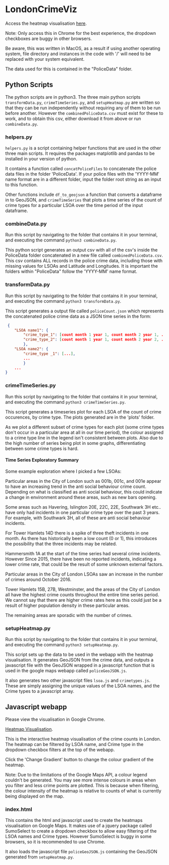 # LondonCrimeViz

Access the heatmap visualisation [here](https://joshiain.github.io/LondonCrimeViz/).

Note: Only access this in Chrome for the best experience, the dropdown checkboxes are buggy in other browsers.

Be aware, this was written in MacOS, as a result if using another operating system, file directory and instances in the code with '/' will need to be replaced with your system equivalent.

The data used for this is contained in the "PoliceData" folder.

## Python Scripts

The python scripts are in python3. The three main python scripts `transformData.py`, `crimeTimeSeries.py`, and `setupHeatmap.py` are written so that they can be run independently without requiring any of them to be run before another. However the `combinedPoliceData.csv` must exist for these to work, and to obtain this csv, either download it from above or run `combineData.py`.

### helpers.py

`helpers.py` is a script containing helper functions that are used in the other three main scripts. It requires the packages matplotlib and pandas to be installed in your version of python.

It contains a function called `concatPoliceFiles` to concatenate the police data files in the folder 'PoliceData'. If your police files with the 'YYYY-MM' name format are in a different folder, input the folder root string as an input to this function.

Other functions include `df_to_geojson` a function that converts a dataframe in to GeoJSON, and `crimeTimeSeries` that plots a time series of the count of crime types for a particular LSOA over the time period of the input dataframe.

### combineData.py

Run this script by navigating to the folder that contains it in your terminal, and executing the command `python3 combineData.py`.

This python script generates an output csv with all of the csv's inside the PoliceData folder concatenated in a new file called `combinedPoliceData.csv`. This csv contains ALL records in the police crime data, including those with missing values for LSOAs and Latitude and Longitudes. It is important the folders within "PoliceData" follow the 'YYYY-MM' name format.

### transformData.py

Run this script by navigating to the folder that contains it in your terminal, and executing the command `python3 transformData.py`.

This script generates a output file called `policeCount.json` which represents the concatenated police crime data as a JSON time series in the form:

```json
 {
    "LSOA name1": {
        "crime_type_1": [count month 1 year 1, count month 2 year 1, ..., count month 12 year 3],
        "crime_type_2": [count month 1 year 1, count month 2 year 2, ..., count month 12 year 3]
        },
    "LSOA name2": {
        "crime_type _1": [...],
        ...
        }
    ...
}
```

### crimeTimeSeries.py

Run this script by navigating to the folder that contains it in your terminal, and executing the command `python3 crimeTimeSeries.py`.

This script generates a timeseries plot for each LSOA of the count of crime occurences, by crime type. The plots generated are in the 'plots' folder.

As we plot a different subset of crime types for each plot (some crime types don't occur in a particular area at all in our time period), the colour assigned to a crime type line in the legend isn't consistent between plots. Also due to the high number of series being plot in some graphs, differentiating between some crime types is hard.

#### Time Series Exploratory Summary

Some example exploration where I picked a few LSOAs:

Particular areas in the City of London such as 001b, 001c, and 001e appear to have an increasing trend in the anti social behaviour crime count. Depending on what is classified as anti social behaviour, this could indicate a change in environment around these areas, such as new bars opening.

Some areas such as Havering, Islington 20E, 22C, 22E, Southwark 3H etc.. have only had incidents in one particular crime type over the past 3 years. For example, with Southwark 3H, all of these are anti social behaviour incidents.

For Tower Hamlets 14D there is a spike of three theft incidents in one month. As there has historically been a low count (0 or 1), this introduces the possibility that the three incidents may be related.

Hammersmith 1A at the start of the time series had several crime incidents. However Since 2015, there have been no reported incidents, indicating a lower crime rate, that could be the result of some unknown external factors.

Particular areas in the City of London LSOAs saw an increase in the number of crimes around October 2016.

Tower Hamlets 15B, 27B, Westminster, and the areas of the City of London all have the highest crime counts throughout the entire time series period. We cannot say that there are higher crime rates here as this could just be a result of higher population density in these particular areas.

The remaining areas are sporadic with the number of crimes.

### setupHeatmap.py

Run this script by navigating to the folder that contains it in your terminal, and executing the command `python3 setupHeatmap.py`.

This script sets up the data to be used in the webapp with the heatmap visualisation. It generates GeoJSON from the crime data, and outputs a javascript file with the GeoJSON wrapped in a javascript function that is used in the google maps webapp called `policeGeoJSON.js`.

It also generates two other javascript files `lsoa.js` and `crimetypes.js`. These are simply assigning the unique values of the LSOA names, and the Crime types to a javascript array.

## Javascript webapp

Please view the visualisation in Google Chrome.

[Heatmap Visualisation](https://joshiain.github.io/LondonCrimeViz/).

This is the interactive heatmap visualisation of the crime counts in London. The heatmap can be filtered by LSOA name, and Crime type in the dropdown checkbox filters at the top of the webapp.

Click the 'Change Gradient' button to change the colour gradient of the heatmap.

Note: Due to the limitations of the Google Maps API, a colour legend couldn't be generated. You may see more intense colours in areas when you filter and less crime points are plotted. This is because when filtering, the colour intensity of the heatmap is relative to counts of what is currently being displayed on the map.

### index.html

This contains the html and javascript used to create the heatmaps visualisation on Google Maps. It makes use of a jquery package called SumoSelect to create a dropdown checkbox to allow easy filtering of the LSOA names and Crime types. However SumoSelect is buggy in some browsers, so it is recommended to use Chrome.

It also loads the javascript file `policeGeoJSON.js` containing the GeoJSON generated from `setupHeatmap.py`.